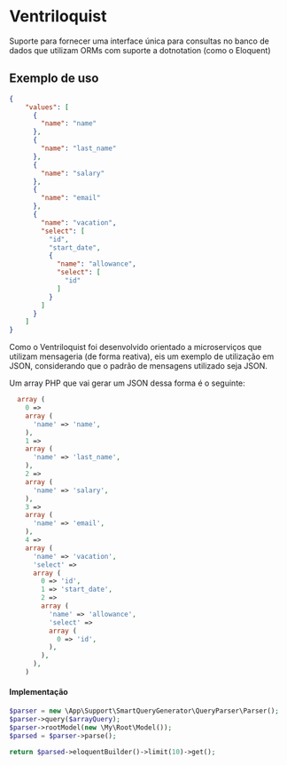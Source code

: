 # Ventriloquist

Suporte para fornecer uma interface única para consultas no banco de dados que utilizam ORMs com suporte a dotnotation
(como o Eloquent)

## Exemplo de uso
```json
{
	"values": [
	  {
	    "name": "name"
	  },
	  {
	    "name": "last_name"
	  },
	  {
	    "name": "salary"
	  },
	  {
	    "name": "email"
	  }, 
	  {
	    "name": "vacation",
	    "select": [
	      "id",
	      "start_date",
	      {
	        "name": "allowance",
	        "select": [
	          "id"
	        ]
	      }
	    ]
	  }
    ]
}
```
Como o Ventriloquist foi desenvolvido orientado a microserviços que utilizam mensageria (de forma reativa), eis um 
exemplo de utilização em JSON, considerando que o padrão de mensagens utilizado seja JSON.

Um array PHP que vai gerar um JSON dessa forma é o seguinte:
```php
  array (
    0 => 
    array (
      'name' => 'name',
    ),
    1 => 
    array (
      'name' => 'last_name',
    ),
    2 => 
    array (
      'name' => 'salary',
    ),
    3 => 
    array (
      'name' => 'email',
    ),
    4 => 
    array (
      'name' => 'vacation',
      'select' => 
      array (
        0 => 'id',
        1 => 'start_date',
        2 => 
        array (
          'name' => 'allowance',
          'select' => 
          array (
            0 => 'id',
          ),
        ),
      ),
    )
```

#### Implementação
```php
$parser = new \App\Support\SmartQueryGenerator\QueryParser\Parser();
$parser->query($arrayQuery);
$parser->rootModel(new \My\Root\Model());
$parsed = $parser->parse();

return $parsed->eloquentBuilder()->limit(10)->get();
```
